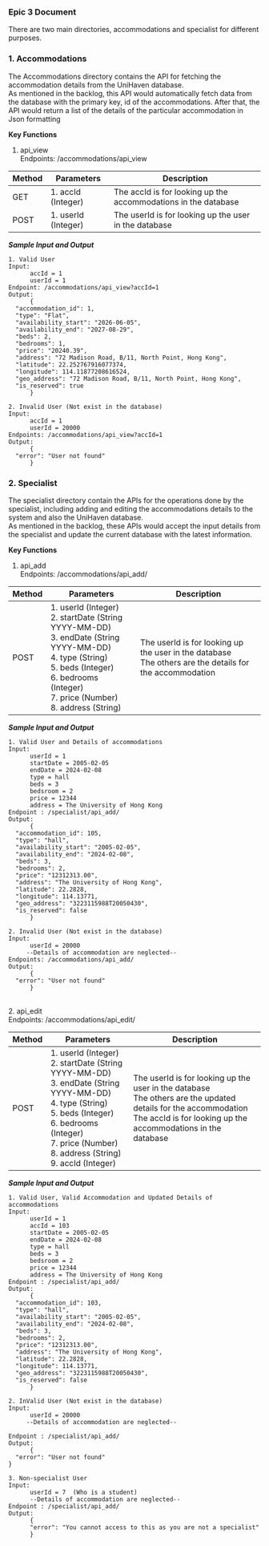 ### Epic 3 Document ###
There are two main directories, accommodations and specialist for different purposes.

### 1. Accommodations ###
The Accommodations directory contains the API for fetching the accommodation details from the UniHaven database. <br>
As mentioned in the backlog, this API would automatically fetch data from the database with the primary key, id of the accommodations. After that, the API would return a list of the details of the particular accommodation in Json formatting

**Key Functions**
1. api_view <br>
Endpoints: /accommodations/api_view

| Method  | Parameters | Description |
| ------------- | ------------- | ------------- |
| GET  | 1. accId (Integer)  | The accId is for looking up the accommodations in the database| 
| POST  | 1. userId (Integer)  | The userId is for looking up the user in the database |

***Sample Input and Output***
```
1. Valid User 
Input:
      accId = 1
      userId = 1
Endpoint: /accommodations/api_view?accId=1
Output:
      {
  "accommodation_id": 1,
  "type": "Flat",
  "availability_start": "2026-06-05",
  "availability_end": "2027-08-29",
  "beds": 2,
  "bedrooms": 1,
  "price": "20240.39",
  "address": "72 Madison Road, B/11, North Point, Hong Kong",
  "latitude": 22.252767916077374,
  "longitude": 114.11877208616524,
  "geo_address": "72 Madison Road, B/11, North Point, Hong Kong",
  "is_reserved": true
      }

2. Invalid User (Not exist in the database)
Input:
      accId = 1
      userId = 20000
Endpoints: /accommodations/api_view?accId=1
Output:
      {
  "error": "User not found"
      }
```
### 2. Specialist ###
The specialist directory contain the APIs for the operations done by the specialist, including adding and editing the accommodations details to the system and also the UniHaven database. <br>
As mentioned in the backlog, these APIs would accept the input details from the specialist and update the current database with the latest information.

**Key Functions**
1. api_add <br>
Endpoints: /accommodations/api_add/ <br>

| Method  | Parameters | Description |
| ------------- | ------------- | ------------- |
| POST | 1. userId (Integer) <br> 2. startDate (String YYYY-MM-DD) <br> 3. endDate (String YYYY-MM-DD) <br> 4. type (String) <br> 5. beds (Integer) <br> 6. bedrooms (Integer) <br> 7. price (Number) <br> 8. address (String) <br>| The userId is for looking up the user in the database <br> The others are the details for the accommodation  |

***Sample Input and Output***
```
1. Valid User and Details of accommodations
Input:
      userId = 1
      startDate = 2005-02-05
      endDate = 2024-02-08
      type = hall
      beds = 3
      bedsroom = 2
      price = 12344
      address = The University of Hong Kong
Endpoint : /specialist/api_add/
Output:
      {
  "accommodation_id": 105,
  "type": "hall",
  "availability_start": "2005-02-05",
  "availability_end": "2024-02-08",
  "beds": 3,
  "bedrooms": 2,
  "price": "12312313.00",
  "address": "The University of Hong Kong",
  "latitude": 22.2828,
  "longitude": 114.13771,
  "geo_address": "3223115988T20050430",
  "is_reserved": false
      }

2. Invalid User (Not exist in the database)
Input:
      userId = 20000
     --Details of accommodation are neglected--
Endpoints: /accommodations/api_add/
Output:
      {
  "error": "User not found"
      }
```
<br>
2. api_edit <br>
Endpoints: /accommodations/api_edit/

| Method  | Parameters | Description |
| ------------- | ------------- | ------------- |
| POST | 1. userId (Integer) <br> 2. startDate (String YYYY-MM-DD) <br> 3. endDate (String YYYY-MM-DD) <br> 4. type (String) <br> 5. beds (Integer) <br> 6. bedrooms (Integer) <br> 7. price (Number) <br> 8. address (String) <br> 9. accId (Integer)| The userId is for looking up the user in the database <br> The others are the updated details for the accommodation <br> The accId is for looking up the accommodations in the database |

***Sample Input and Output***
```
1. Valid User, Valid Accommodation and Updated Details of accommodations
Input:
      userId = 1
      accId = 103
      startDate = 2005-02-05
      endDate = 2024-02-08
      type = hall
      beds = 3
      bedsroom = 2
      price = 12344
      address = The University of Hong Kong
Endpoint : /specialist/api_add/
Output:
      {
  "accommodation_id": 103,
  "type": "hall",
  "availability_start": "2005-02-05",
  "availability_end": "2024-02-08",
  "beds": 3,
  "bedrooms": 2,
  "price": "12312313.00",
  "address": "The University of Hong Kong",
  "latitude": 22.2828,
  "longitude": 114.13771,
  "geo_address": "3223115988T20050430",
  "is_reserved": false
      }

2. InValid User (Not exist in the database)
Input:
      userId = 20000
     --Details of accommodation are neglected--

Endpoint : /specialist/api_add/
Output:
      {
  "error": "User not found"
}

3. Non-specialist User
Input:
      userId = 7  (Who is a student)
      --Details of accommodation are neglected--
Endpoint : /specialist/api_add/
Output:
      {
      "error": "You cannot access to this as you are not a specialist"
      }
```
